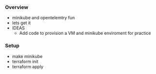 ### Overview
* minikube and opentelemtry fun
* lets get it
* IDEAS
  * Add code to provision a VM and minikube enviroment for practice


### Setup
* make minikube
* terraform init
* terraform apply
